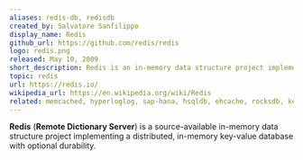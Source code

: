 ```yaml
---
aliases: redis-db, redisdb
created_by: Salvatore Sanfilippo
display_name: Redis
github_url: https://github.com/redis/redis
logo: redis.png
released: May 10, 2009
short_description: Redis is an in-memory data structure project implementing a distributed, in-memory key-value database with optional durability.
topic: redis
url: https://redis.io/
wikipedia_url: https://en.wikipedia.org/wiki/Redis
related: memcached, hyperloglog, sap-hana, hsqldb, ehcache, rocksdb, key-value-store, in-memory-database, cache, nosql
---
```

**Redis** (**Remote Dictionary Server**) is a source-available in-memory data structure project implementing a distributed, in-memory key-value database with optional durability.
